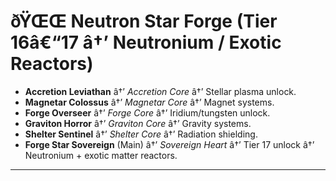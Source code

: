 ﻿# ðŸŒŒ Neutron Star Forge (Tier 16â€“17 â†’ Neutronium / Exotic Reactors)

- **Accretion Leviathan** â†’ _Accretion Core_ â†’ Stellar plasma unlock.
- **Magnetar Colossus** â†’ _Magnetar Core_ â†’ Magnet systems.
- **Forge Overseer** â†’ _Forge Core_ â†’ Iridium/tungsten unlock.
- **Graviton Horror** â†’ _Graviton Core_ â†’ Gravity systems.
- **Shelter Sentinel** â†’ _Shelter Core_ â†’ Radiation shielding.
- **Forge Star Sovereign** (Main) â†’ _Sovereign Heart_ â†’ Tier 17 unlock â†’ Neutronium + exotic matter reactors.

---
